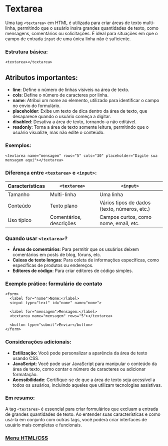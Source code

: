 # Textarea

Uma tag `<textarea>` em HTML é utilizada para criar áreas de texto multi-linha, permitindo que o usuário insira grandes quantidades de texto, como mensagens, comentários ou solicitações. É ideal para situações em que o campo de entrada `input` de uma única linha não é suficiente.

### Estrutura básica:

```
<textarea></textarea>
```

## Atributos importantes:

- **line**: Define o número de linhas visíveis na área de texto.
- **cols**: Define o número de caracteres por linha.
- **name**: Atribui um nome ao elemento, utilizado para identificar o campo no envio do formulário.
- **placeholder**: Exibe um texto de dica dentro da área de texto, que desaparece quando o usuário começa a digitar.
- **disabled**: Desativa a área de texto, tornando-a não editável.
- **readonly**: Torna a área de texto somente leitura, permitindo que o usuário visualize, mas não edite o conteúdo.

### Exemplos:

```
<textarea name="mensagem" rows="5" cols="30" placeholder="Digite sua mensagem aqui"></textarea>
```

### Diferença entre `<textarea>` e `<input>`:

|**Características**|**`<textarea>`**|**`<input>`**|
|---------|-------------|--------|
|Tamanho|	Multi-linha|	Uma linha|
|Conteúdo|	Texto plano|	Vários tipos de dados (texto, números, etc.)|
|Uso típico	|Comentários, descrições|	Campos curtos, como nome, email, etc.|

### Quando usar `<textarea>`?

- **Áreas de comentários**: Para permitir que os usuários deixem comentários em posts de blog, fóruns, etc.
- **Caixas de texto longas**: Para coleta de informações específicas, como específicas de produtos ou endereços.
- **Editores de código**: Para criar editores de código simples.

### Exemplo prático: formulário de contato

```
<form>
  <label for="nome">Nome:</label>
  <input type="text" id="nome" name="nome">

  <label for="mensagem">Mensagem:</label>
  <textarea name="mensagem" rows="5"></textarea>

  <button type="submit">Enviar</button>
</form>
```

### Considerações adicionais:

- **Estilização**: Você pode personalizar a aparência da área de texto usando CSS.
- **JavaScript**: Você pode usar JavaScript para manipular o conteúdo da área de texto, como contar o número de caracteres ou adicionar formatação.
- **Acessibilidade**: Certifique-se de que a área de texto seja acessível a todos os usuários, incluindo aqueles que utilizam tecnologias assistivas.

### Em resumo:

A tag `<textarea>` é essencial para criar formulários que excluam a entrada de grandes quantidades de texto. Ao entender suas características e como usá-la em conjunto com outras tags, você poderá criar interfaces de usuário mais completas e funcionais.

### [Menu HTML/CSS](../menu_html-css.md)